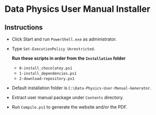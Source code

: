 # Data Physics User Manual Installer

## Instructions
- Click Start and run `PowerShell.exe` as administrator.
- Type `Set-ExecutionPolicy Unrestricted`.

  **Run these scripts in order from the `Installation` folder**
  - `0-install_chocolatey.ps1`
  - `1-install_dependencies.ps1`
  - `2-download-repository.ps1`

- Default installation folder is `C:\Data-Physics-User-Manual-Generator`.
- Extract user manual package under `Contents` directory.
- Run `Compile.ps1` to generate the website and/or the PDF.
